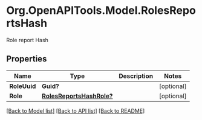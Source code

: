 # Org.OpenAPITools.Model.RolesReportsHash
Role report Hash

## Properties

Name | Type | Description | Notes
------------ | ------------- | ------------- | -------------
**RoleUuid** | **Guid?** |  | [optional] 
**Role** | [**RolesReportsHashRole?**](RolesReportsHashRole.md) |  | [optional] 

[[Back to Model list]](../README.md#documentation-for-models) [[Back to API list]](../README.md#documentation-for-api-endpoints) [[Back to README]](../README.md)

